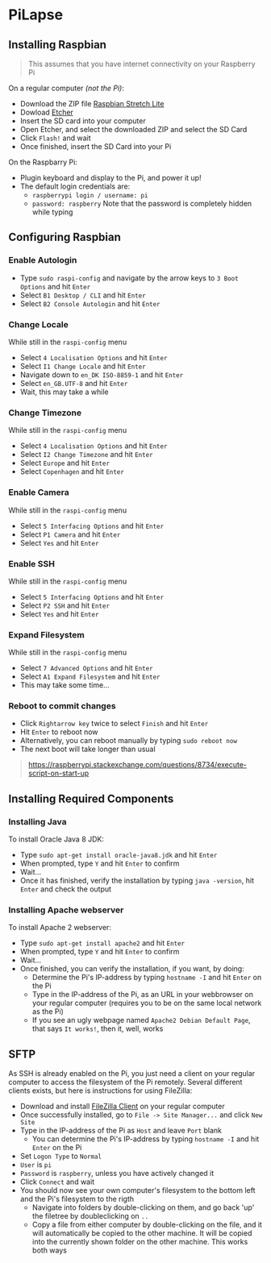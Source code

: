 # PiLapse

## Installing Raspbian

> This assumes that you have internet connectivity on your Raspberry Pi

On a regular computer _(not the Pi)_:
 + Download the ZIP file [Raspbian Stretch Lite](https://www.raspberrypi.org/downloads/raspbian/)
 + Dowload [Etcher](https://etcher.io/)
 + Insert the SD card into your computer
 + Open Etcher, and select the downloaded ZIP and select the SD Card
 + Click `Flash!` and wait
 + Once finished, insert the SD Card into your Pi
 
On the Raspbarry Pi:
 + Plugin keyboard and display to the Pi, and power it up!
 + The default login credentials are: 
     + `raspberrypi login / username: pi`
     + `password: raspberry` Note that the password is completely hidden while typing
 
 
## Configuring Raspbian
### Enable Autologin
 + Type `sudo raspi-config` and navigate by the arrow keys to `3 Boot Options` and hit `Enter`
 + Select `B1 Desktop / CLI` and hit `Enter`
 + Select `B2 Console Autologin` and hit `Enter`
 
### Change Locale
While still in the `raspi-config` menu
 + Select `4 Localisation Options` and hit `Enter`
 + Select `I1 Change Locale` and hit `Enter`
 + Navigate down to `en_DK ISO-8859-1` and hit `Enter`
 + Select `en_GB.UTF-8` and hit `Enter`
 + Wait, this may take a while
 
### Change Timezone
While still in the `raspi-config` menu
 + Select `4 Localisation Options` and hit `Enter`
 + Select `I2 Change Timezone` and hit `Enter`
 + Select `Europe` and hit `Enter`
 + Select `Copenhagen` and hit `Enter`
 
### Enable Camera
While still in the `raspi-config` menu
 + Select `5 Interfacing Options` and hit `Enter`
 + Select `P1 Camera` and hit `Enter`
 + Select `Yes` and hit `Enter`
 
### Enable SSH
While still in the `raspi-config` menu
 + Select `5 Interfacing Options` and hit `Enter`
 + Select `P2 SSH` and hit `Enter`
 + Select `Yes` and hit `Enter`
 
### Expand Filesystem
While still in the `raspi-config` menu
 + Select `7 Advanced Options` and hit `Enter`
 + Select `A1 Expand Filesystem` and hit `Enter`
 + This may take some time...
 
### Reboot to commit changes
 + Click `Rightarrow key` twice to select `Finish` and hit `Enter`
 + Hit `Enter` to reboot now
 + Alternatively, you can reboot manually by typing `sudo reboot now`
 + The next boot will take longer than usual
 
> https://raspberrypi.stackexchange.com/questions/8734/execute-script-on-start-up


## Installing Required Components

### Installing Java
To install Oracle Java 8 JDK:
 + Type `sudo apt-get install oracle-java8.jdk` and hit `Enter`
 + When prompted, type `Y` and hit `Enter` to confirm
 + Wait...
 + Once it has finished, verify the installation by typing `java -version`, hit `Enter` and check the output
 
### Installing Apache webserver
To install Apache 2 webserver:
 + Type `sudo apt-get install apache2` and hit `Enter`
 + When prompted, type `Y` and hit `Enter` to confirm
 + Wait...
 + Once finished, you can verify the installation, if you want, by doing:
     + Determine the Pi's IP-address by typing `hostname -I` and hit `Enter` on the Pi
     + Type in the IP-address of the Pi, as an URL in your webbrowser on your regular computer (requires you to be on the same local network as the Pi)
     + If you see an ugly webpage named `Apache2 Debian Default Page`, that says `It works!`, then it, well, works

## SFTP
As SSH is already enabled on the Pi, you just need a client on your regular computer to access the filesystem of the Pi remotely. Several different clients exists, but here is instructions for using FileZilla:
 + Download and install [FileZilla Client](https://filezilla-project.org/download.php?type=client) on your regular computer
 + Once successfully installed, go to `File -> Site Manager...` and click `New Site`
 + Type in the IP-address of the Pi as `Host` and leave `Port` blank
     + You can determine the Pi's IP-address by typing `hostname -I` and hit `Enter` on the Pi
 + Set `Logon Type` to `Normal`
 + `User` is `pi`
 + `Password` is `raspberry`, unless you have actively changed it
 + Click `Connect` and wait
 + You should now see your own computer's filesystem to the bottom left and the Pi's filesystem to the rigth
     + Navigate into folders by double-clicking on them, and go back 'up' the filetree by doubleclicking on `..`
     + Copy a file from either computer by double-clicking on the file, and it will automatically be copied to the other machine. It will be copied into the currently shown folder on the other machine. This works both ways

